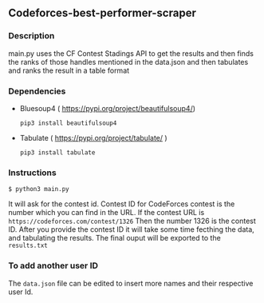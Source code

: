 ## Codeforces-best-performer-scraper

### Description

main.py uses the CF Contest Stadings API to get the results and then finds the ranks of those handles mentioned in the data.json and then tabulates and ranks the result in a table format

### Dependencies
- Bluesoup4 ( https://pypi.org/project/beautifulsoup4/)
  
  ``` pip3 install beautifulsoup4 ```
- Tabulate ( https://pypi.org/project/tabulate/ )

  ``` pip3 install tabulate ```
  
### Instructions
  
  ``` $ python3 main.py ```
  
  It will ask for the contest id. Contest ID for CodeForces contest is the number which you can find in the URL. 
  If the contest URL is ``` https://codeforces.com/contest/1326 ``` 
  Then the number 1326 is the contest ID. After you provide the contest ID it will take some time fecthing the data, and tabulating the results. The final ouput will be exported to the ``` results.txt ```

### To add another user ID
 The ``` data.json ``` file can be edited to insert more names and their respective user Id.
